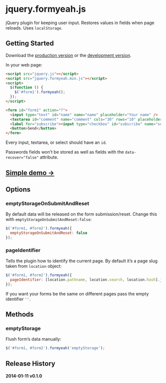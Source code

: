 # jquery.formyeah.js

jQuery plugin for keeping user input. Restores values ​​in fields when page reloads. Uses `localStorage`.

## Getting Started
Download the [production version][min] or the [development version][max].

[min]: https://raw.github.com/artpolikarpov/jquery.formyeah/master/dist/jquery.formyeah.min.js
[max]: https://raw.github.com/artpolikarpov/jquery.formyeah/master/dist/jquery.formyeah.js

In your web page:

```html
<script src="jquery.js"></script>
<script src="jquery.formyeah.min.js"></script>
<script>
  $(function () {
    $('#form1').formyeah();
  });
</script>

<form id="form1" action="?">
  <input type="text" id="name" name="name" placeholder="Your name" />
  <textarea id="comment" name="comment" cols="30" rows="10" placeholder="Comment"></textarea>
  <label for="subscribe"><input type="checkbox" id="subscribe" name="subscribe" /> Subscribe</label>
  <button>Send</button>
</form>
```

Every input, textarea, or select should have an `id`.

Passwords fields won’t be stored as well as fields with the `data-recover="false"` attribute.

## [Simple demo →](http://artpolikarpov.github.io/jquery.formyeah.js/test/jquery.formyeah.html)

## Options
### emptyStorageOnSubmitAndReset
By default data will be released on the form submission/reset. Change this with `emptyStorageOnSubmitAndReset:false`:

```javascript
$('#form1, #form2').formyeah({
  emptyStorageOnSubmitAndReset: false
});
```

### pageIdentifier
Tells the plugin how to identify the current page. By default it’s a page slug taken from `location` object:

```javascript
$('#form1, #form2').formyeah({
  pageIdentifier: [location.pathname, location.search, location.hash].join('')
});
```

If you want your forms be the same on different pages pass the empty identifier `''`.

## Methods
### emptyStorage
Flush form’s data manually:

```javascript
$('#form1, #form2').formyeah('emptyStorage');
```

## Release History
#### 2014-01-11 v0.1.0
